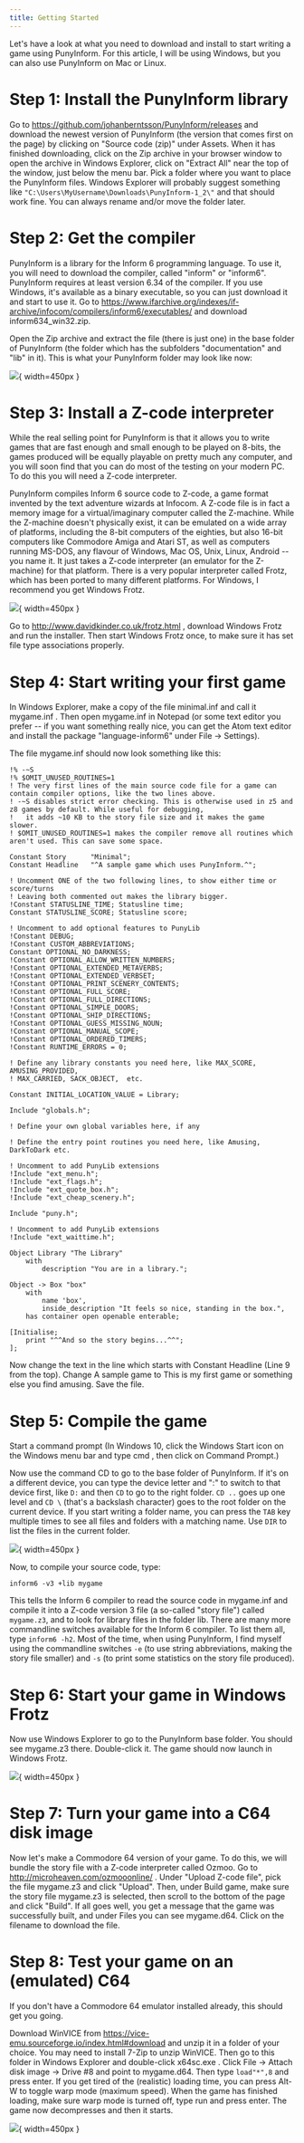 ```yaml
---
title: Getting Started
---
```


Let's have a look at what you need to download and install to start
writing a game using PunyInform. For this article, I will be using
Windows, but you can also use PunyInform on Mac or Linux.

# Step 1: Install the PunyInform library
Go to https://github.com/johanberntsson/PunyInform/releases and download
the newest version of PunyInform (the version that comes first on the
page) by clicking on "Source code (zip)" under Assets. When it has
finished downloading, click on the Zip archive in your browser window to
open the archive in Windows Explorer, click on "Extract All" near the
top of the window, just below the menu bar. Pick a folder where you want
to place the PunyInform files. Windows Explorer will probably suggest
something like `"C:\Users\MyUsername\Downloads\PunyInform-1_2\"` and
that should work fine. You can always rename and/or move the folder
later.

# Step 2: Get the compiler
PunyInform is a library for the Inform 6 programming language. To use
it, you will need to download the compiler, called "inform" or
"inform6". PunyInform requires at least version 6.34 of the compiler. If
you use Windows, it's available as a binary executable, so you can just
download it and start to use it. Go to
https://www.ifarchive.org/indexes/if-archive/infocom/compilers/inform6/executables/
and download inform634_win32.zip.

Open the Zip archive and extract the file (there is just one) in the
base folder of PunyInform (the folder which has the subfolders
"documentation" and "lib" in it).  This is what your PunyInform folder
may look like now:

![](getting-started-pic1.png){ width=450px }

# Step 3: Install a Z-code interpreter
While the real selling point for PunyInform is that it allows you to
write games that are fast enough and small enough to be played on
8-bits, the games produced will be equally playable on pretty much any
computer, and you will soon find that you can do most of the testing on
your modern PC.  To do this you will need a Z-code interpreter.

PunyInform compiles Inform 6 source code to Z-code, a game format
invented by the text adventure wizards at Infocom. A Z-code file is in
fact a memory image for a virtual/imaginary computer called the
Z-machine. While the Z-machine doesn't physically exist, it can be
emulated on a wide array of platforms, including the 8-bit computers of
the eighties, but also 16-bit computers like Commodore Amiga and Atari
ST, as well as computers running MS-DOS, any flavour of Windows, Mac OS,
Unix, Linux, Android -- you name it. It just takes a Z-code interpreter
(an emulator for the Z-machine) for that platform. There is a very
popular interpreter called Frotz, which has been ported to many
different platforms. For Windows, I recommend you get Windows Frotz.

![](getting-started-pic2.png){ width=450px }

Go to http://www.davidkinder.co.uk/frotz.html , download Windows Frotz
and run the installer.  Then start Windows Frotz once, to make sure it
has set file type associations properly.

# Step 4: Start writing your first game

In Windows Explorer, make a copy of the file minimal.inf and call it
mygame.inf .  Then open mygame.inf in Notepad (or some text editor you
prefer -- if you want something really nice, you can get the Atom text
editor and install the package "language-inform6" under
File -> Settings).

The file mygame.inf should now look something like this:

```
!% -~S
!% $OMIT_UNUSED_ROUTINES=1
! The very first lines of the main source code file for a game can contain compiler options, like the two lines above.
! -~S disables strict error checking. This is otherwise used in z5 and z8 games by default. While useful for debugging,
!   it adds ~10 KB to the story file size and it makes the game slower.
! $OMIT_UNUSED_ROUTINES=1 makes the compiler remove all routines which aren't used. This can save some space.

Constant Story      "Minimal";
Constant Headline   "^A sample game which uses PunyInform.^";

! Uncomment ONE of the two following lines, to show either time or score/turns
! Leaving both commented out makes the library bigger.
!Constant STATUSLINE_TIME; Statusline time;
Constant STATUSLINE_SCORE; Statusline score;

! Uncomment to add optional features to PunyLib
!Constant DEBUG;
!Constant CUSTOM_ABBREVIATIONS;
Constant OPTIONAL_NO_DARKNESS;
!Constant OPTIONAL_ALLOW_WRITTEN_NUMBERS;
!Constant OPTIONAL_EXTENDED_METAVERBS;
!Constant OPTIONAL_EXTENDED_VERBSET;
!Constant OPTIONAL_PRINT_SCENERY_CONTENTS;
!Constant OPTIONAL_FULL_SCORE;
!Constant OPTIONAL_FULL_DIRECTIONS;
!Constant OPTIONAL_SIMPLE_DOORS;
!Constant OPTIONAL_SHIP_DIRECTIONS;
!Constant OPTIONAL_GUESS_MISSING_NOUN;
!Constant OPTIONAL_MANUAL_SCOPE;
!Constant OPTIONAL_ORDERED_TIMERS;
!Constant RUNTIME_ERRORS = 0;

! Define any library constants you need here, like MAX_SCORE, AMUSING_PROVIDED,
! MAX_CARRIED, SACK_OBJECT,  etc.

Constant INITIAL_LOCATION_VALUE = Library;

Include "globals.h";

! Define your own global variables here, if any

! Define the entry point routines you need here, like Amusing, DarkToDark etc.

! Uncomment to add PunyLib extensions
!Include "ext_menu.h";
!Include "ext_flags.h";
!Include "ext_quote_box.h";
!Include "ext_cheap_scenery.h";

Include "puny.h";

! Uncomment to add PunyLib extensions
!Include "ext_waittime.h";

Object Library "The Library"
	with
		description "You are in a library.";

Object -> Box "box"
	with
		name 'box',
		inside_description "It feels so nice, standing in the box.",
	has container open openable enterable;

[Initialise;
	print "^^And so the story begins...^^";
];
```
Now change the text in the line which starts with Constant Headline
(Line 9 from the top). Change A sample game to This is my first game or
something else you find amusing. Save the file.

# Step 5: Compile the game
Start a command prompt (In Windows 10, click the Windows Start icon on
the Windows menu bar and type cmd , then click on Command Prompt.)

Now use the command CD to go to the base folder of PunyInform. If it's
on a different device, you can type the device letter and ":" to switch
to that device first, like `D:` and then `CD` to go to the right folder.
`CD ..` goes up one level and `CD \` (that's a backslash character) goes
to the root folder on the current device. If you start writing a folder
name, you can press the `TAB` key multiple times to see all files and
folders with a matching name. Use `DIR` to list the files in the current
folder.

![](getting-started-pic4.png){ width=450px }

Now, to compile your source code, type:

`inform6 -v3 +lib mygame`

This tells the Inform 6 compiler to read the source code in mygame.inf
and compile it into a Z-code version 3 file (a so-called "story file")
called `mygame.z3`, and to look for library files in the folder lib.
There are many more commandline switches available for the Inform 6
compiler. To list them all, type `inform6 -h2`. Most of the time, when
using PunyInform, I find myself using the commandline switches `-e` (to
use string abbreviations, making the story file smaller) and `-s` (to
print some statistics on the story file produced).

# Step 6: Start your game in Windows Frotz
Now use Windows Explorer to go to the PunyInform base folder. You should
see mygame.z3 there.  Double-click it. The game should now launch in
Windows Frotz.

![](getting-started-pic5.png){ width=450px }

# Step 7: Turn your game into a C64 disk image
Now let's make a Commodore 64 version of your game. To do this, we will
bundle the story file with a Z-code interpreter called Ozmoo. Go to
http://microheaven.com/ozmooonline/ . Under "Upload Z-code file", pick
the file mygame.z3 and click "Upload".  Then, under Build game, make
sure the story file mygame.z3 is selected, then scroll to the bottom of
the page and click "Build". If all goes well, you get a message that the
game was successfully built, and under Files you can see mygame.d64.
Click on the filename to download the file.

# Step 8: Test your game on an (emulated) C64

If you don't have a Commodore 64 emulator installed already, this should
get you going.

Download WinVICE from
https://vice-emu.sourceforge.io/index.html#download and unzip it in a
folder of your choice. You may need to install 7-Zip to unzip WinVICE.
Then go to this folder in Windows Explorer and double-click x64sc.exe .
Click File -> Attach disk image -> Drive #8 and point to mygame.d64.
Then type `load"*",8` and press enter.  If you get tired of the
(realistic) loading time, you can press Alt-W to toggle warp mode
(maximum speed). When the game has finished loading, make sure warp mode
is turned off, type run and press enter. The game now decompresses and
then it starts.

![](getting-started-pic6.png){ width=450px }
